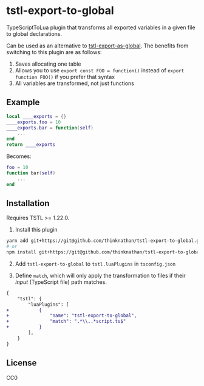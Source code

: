 # tstl-export-to-global

TypeScriptToLua plugin that transforms all exported variables in a given file to global declarations.

Can be used as an alternative to [tstl-export-as-global](https://github.com/ts-defold/tstl-export-as-global). The benefits from switching to this plugin are as follows:

1. Saves allocating one table
2. Allows you to use `export const FOO = function()` instead of `export function FOO()` if you prefer that syntax
3. All variables are transformed, not just functions

## Example

```lua
local ____exports = {}
____exports.foo = 10
____exports.bar = function(self)
	...
end
return ____exports
```

Becomes:

```lua
foo = 10
function bar(self)
	...
end
```

## Installation

Requires TSTL >= 1.22.0.

1. Install this plugin

```bash
yarn add git+https://git@github.com/thinknathan/tstl-export-to-global.git#^1.0.0 -D
# or
npm install git+https://git@github.com/thinknathan/tstl-export-to-global.git#^1.0.0 --save-dev
```

2. Add `tstl-export-to-global` to `tstl.luaPlugins` in `tsconfig.json`

3. Define `match`, which will only apply the transformation to files if their _input_ (TypeScript file) path matches.

```diff
{
	"tstl": {
		"luaPlugins": [
+			{
+				"name": "tstl-export-to-global",
+				"match": ".*\\..*script.ts$"
+			}
		],
	}
}
```

## License

CC0
